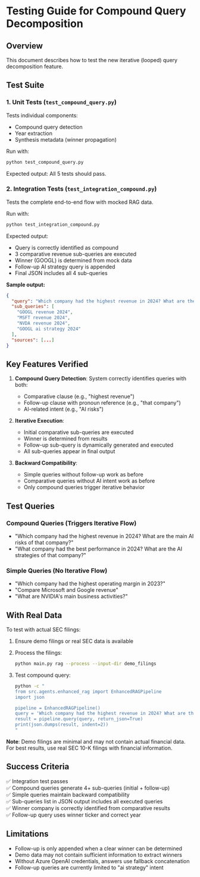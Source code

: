 # Testing Guide for Compound Query Decomposition

## Overview

This document describes how to test the new iterative (looped) query decomposition feature.

## Test Suite

### 1. Unit Tests (`test_compound_query.py`)

Tests individual components:
- Compound query detection
- Year extraction
- Synthesis metadata (winner propagation)

Run with:
```bash
python test_compound_query.py
```

Expected output: All 5 tests should pass.

### 2. Integration Tests (`test_integration_compound.py`)

Tests the complete end-to-end flow with mocked RAG data.

Run with:
```bash
python test_integration_compound.py
```

Expected output:
- Query is correctly identified as compound
- 3 comparative revenue sub-queries are executed
- Winner (GOOGL) is determined from mock data
- Follow-up AI strategy query is appended
- Final JSON includes all 4 sub-queries

**Sample output:**
```json
{
  "query": "Which company had the highest revenue in 2024? What are the main AI risks of that company?",
  "sub_queries": [
    "GOOGL revenue 2024",
    "MSFT revenue 2024",
    "NVDA revenue 2024",
    "GOOGL ai strategy 2024"
  ],
  "sources": [...]
}
```

## Key Features Verified

1. **Compound Query Detection**: System correctly identifies queries with both:
   - Comparative clause (e.g., "highest revenue")
   - Follow-up clause with pronoun reference (e.g., "that company")
   - AI-related intent (e.g., "AI risks")

2. **Iterative Execution**:
   - Initial comparative sub-queries are executed
   - Winner is determined from results
   - Follow-up sub-query is dynamically generated and executed
   - All sub-queries appear in final output

3. **Backward Compatibility**:
   - Simple queries without follow-up work as before
   - Comparative queries without AI intent work as before
   - Only compound queries trigger iterative behavior

## Test Queries

### Compound Queries (Triggers Iterative Flow)
- "Which company had the highest revenue in 2024? What are the main AI risks of that company?"
- "What company had the best performance in 2024? What are the AI strategies of that company?"

### Simple Queries (No Iterative Flow)
- "Which company had the highest operating margin in 2023?"
- "Compare Microsoft and Google revenue"
- "What are NVIDIA's main business activities?"

## With Real Data

To test with actual SEC filings:

1. Ensure demo filings or real SEC data is available
2. Process the filings:
   ```bash
   python main.py rag --process --input-dir demo_filings
   ```

3. Test compound query:
   ```bash
   python -c "
   from src.agents.enhanced_rag import EnhancedRAGPipeline
   import json
   
   pipeline = EnhancedRAGPipeline()
   query = 'Which company had the highest revenue in 2024? What are the main AI risks of that company?'
   result = pipeline.query(query, return_json=True)
   print(json.dumps(result, indent=2))
   "
   ```

**Note**: Demo filings are minimal and may not contain actual financial data. For best results, use real SEC 10-K filings with financial information.

## Success Criteria

✅ Integration test passes  
✅ Compound queries generate 4+ sub-queries (initial + follow-up)  
✅ Simple queries maintain backward compatibility  
✅ Sub-queries list in JSON output includes all executed queries  
✅ Winner company is correctly identified from comparative results  
✅ Follow-up query uses winner ticker and correct year  

## Limitations

- Follow-up is only appended when a clear winner can be determined
- Demo data may not contain sufficient information to extract winners
- Without Azure OpenAI credentials, answers use fallback concatenation
- Follow-up queries are currently limited to "ai strategy" intent
